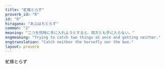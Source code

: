 ```yaml
---
title: "虻蜂とらず"
proverb_id: "8"
id: "8"
hiragana: "あぶはちとらず"
common: "2"
meaning: "二つを同時に手に入れようとすると、両方とも手に入らない。"
engmeaning: "Trying to catch two things at once and getting neither."
engtranslation: "Catch neither the horsefly nor the bee."
layout: proverb
---
```


虻蜂とらず
